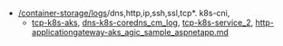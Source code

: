 - [/container-storage/logs](/container-storage/logs)/dns,http,ip,ssh,ssl,tcp*. k8s-cni,
  - [tcp-k8s-aks](/container-storage/logs/tcp-k8s-aks.md), [dns-k8s-coredns_cm_log](/container-storage/logs/dns-k8s-coredns_cm_log.md), [tcp-k8s-service_2](/container-storage/logs/tcp-k8s-service_2.md), [http-applicationgateway-aks_agic_sample_aspnetapp.md](/container-storage/logs/http-applicationgateway-aks_agic_sample_aspnetapp.md)


